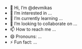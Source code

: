 - 👋 Hi, I’m @devmikas
- 👀 I’m interested in ...
- 🌱 I’m currently learning ...
- 💞️ I’m looking to collaborate on ...
- 📫 How to reach me ...
- 😄 Pronouns: ...
- ⚡ Fun fact: ...

<!---
devmikas/devmikas is a ✨ special ✨ repository because its `README.md` (this file) appears on your GitHub profile.
You can click the Preview link to take a look at your changes.
--->
